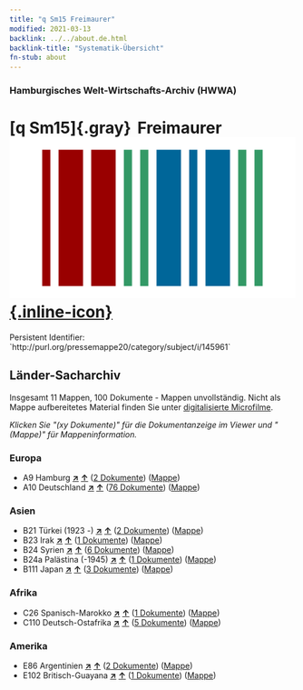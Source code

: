 ```yaml
---
title: "q Sm15 Freimaurer"
modified: 2021-03-13
backlink: ../../about.de.html
backlink-title: "Systematik-Übersicht"
fn-stub: about
---
```


### Hamburgisches Welt-Wirtschafts-Archiv (HWWA)

# [q Sm15]{.gray}&#8201; Freimaurer &#160; [![Wikidata](/images/Wikidata-logo.svg "Wikidata"){.inline-icon}](http://www.wikidata.org/entity/Q104711387)

<div class="hint">Persistent Identifier: `http://purl.org/pressemappe20/category/subject/i/145961`</div>







## Länder-Sacharchiv




Insgesamt 11 Mappen, 100 Dokumente - Mappen unvollständig.
Nicht als Mappe aufbereitetes Material finden Sie unter [digitalisierte Microfilme](/film/h1_sh.de.html).

_Klicken Sie "(xy Dokumente)" für die Dokumentanzeige im Viewer und "(Mappe)" für Mappeninformation._




### Europa

- A9 Hamburg [**&nearr;**](../../../geo/i/140905/about.de.html "Hamburg (alle Mappen)") [**&uarr;**](../../../geo/about.de.html#A9 "Ländersystematik") (<a href="https://pm20.zbw.eu/iiifview/folder/sh/140905,145961" title="über: Hamburg : Freimaurer" target="_blank">2 Dokumente</a>) ([Mappe](../../../../folder/sh/1409xx/140905/1459xx/145961/about.de.html))
- A10 Deutschland [**&nearr;**](../../../geo/i/126128/about.de.html "Deutschland (alle Mappen)") [**&uarr;**](../../../geo/about.de.html#A10 "Ländersystematik") (<a href="https://pm20.zbw.eu/iiifview/folder/sh/126128,145961" title="über: Deutschland : Freimaurer" target="_blank">76 Dokumente</a>) ([Mappe](../../../../folder/sh/1261xx/126128/1459xx/145961/about.de.html))

### Asien

- B21 Türkei (1923 -) [**&nearr;**](../../../geo/i/141111/about.de.html "Türkei (1923 -) (alle Mappen)") [**&uarr;**](../../../geo/about.de.html#B21 "Ländersystematik") (<a href="https://pm20.zbw.eu/iiifview/folder/sh/141111,145961" title="über: Türkei (1923 -) : Freimaurer" target="_blank">2 Dokumente</a>) ([Mappe](../../../../folder/sh/1411xx/141111/1459xx/145961/about.de.html))
- B23 Irak [**&nearr;**](../../../geo/i/141113/about.de.html "Irak (alle Mappen)") [**&uarr;**](../../../geo/about.de.html#B23 "Ländersystematik") (<a href="https://pm20.zbw.eu/iiifview/folder/sh/141113,145961" title="über: Irak : Freimaurer" target="_blank">1 Dokumente</a>) ([Mappe](../../../../folder/sh/1411xx/141113/1459xx/145961/about.de.html))
- B24 Syrien [**&nearr;**](../../../geo/i/141114/about.de.html "Syrien (alle Mappen)") [**&uarr;**](../../../geo/about.de.html#B24 "Ländersystematik") (<a href="https://pm20.zbw.eu/iiifview/folder/sh/141114,145961" title="über: Syrien : Freimaurer" target="_blank">6 Dokumente</a>) ([Mappe](../../../../folder/sh/1411xx/141114/1459xx/145961/about.de.html))
- B24a Palästina (-1945) [**&nearr;**](../../../geo/i/141115/about.de.html "Palästina (-1945) (alle Mappen)") [**&uarr;**](../../../geo/about.de.html#B24a "Ländersystematik") (<a href="https://pm20.zbw.eu/iiifview/folder/sh/141115,145961" title="über: Palästina (-1945) : Freimaurer" target="_blank">1 Dokumente</a>) ([Mappe](../../../../folder/sh/1411xx/141115/1459xx/145961/about.de.html))
- B111 Japan [**&nearr;**](../../../geo/i/141272/about.de.html "Japan (alle Mappen)") [**&uarr;**](../../../geo/about.de.html#B111 "Ländersystematik") (<a href="https://pm20.zbw.eu/iiifview/folder/sh/141272,145961" title="über: Japan : Freimaurer" target="_blank">3 Dokumente</a>) ([Mappe](../../../../folder/sh/1412xx/141272/1459xx/145961/about.de.html))

### Afrika

- C26 Spanisch-Marokko [**&nearr;**](../../../geo/i/141359/about.de.html "Spanisch-Marokko (alle Mappen)") [**&uarr;**](../../../geo/about.de.html#C26 "Ländersystematik") (<a href="https://pm20.zbw.eu/iiifview/folder/sh/141359,145961" title="über: Spanisch-Marokko : Freimaurer" target="_blank">1 Dokumente</a>) ([Mappe](../../../../folder/sh/1413xx/141359/1459xx/145961/about.de.html))
- C110 Deutsch-Ostafrika [**&nearr;**](../../../geo/i/141471/about.de.html "Deutsch-Ostafrika (alle Mappen)") [**&uarr;**](../../../geo/about.de.html#C110 "Ländersystematik") (<a href="https://pm20.zbw.eu/iiifview/folder/sh/141471,145961" title="über: Deutsch-Ostafrika : Freimaurer" target="_blank">5 Dokumente</a>) ([Mappe](../../../../folder/sh/1414xx/141471/1459xx/145961/about.de.html))

### Amerika

- E86 Argentinien [**&nearr;**](../../../geo/i/141692/about.de.html "Argentinien (alle Mappen)") [**&uarr;**](../../../geo/about.de.html#E86 "Ländersystematik") (<a href="https://pm20.zbw.eu/iiifview/folder/sh/141692,145961" title="über: Argentinien : Freimaurer" target="_blank">2 Dokumente</a>) ([Mappe](../../../../folder/sh/1416xx/141692/1459xx/145961/about.de.html))
- E102 Britisch-Guayana [**&nearr;**](../../../geo/i/141700/about.de.html "Britisch-Guayana (alle Mappen)") [**&uarr;**](../../../geo/about.de.html#E102 "Ländersystematik") (<a href="https://pm20.zbw.eu/iiifview/folder/sh/141700,145961" title="über: Britisch-Guayana : Freimaurer" target="_blank">1 Dokumente</a>) ([Mappe](../../../../folder/sh/1417xx/141700/1459xx/145961/about.de.html))








